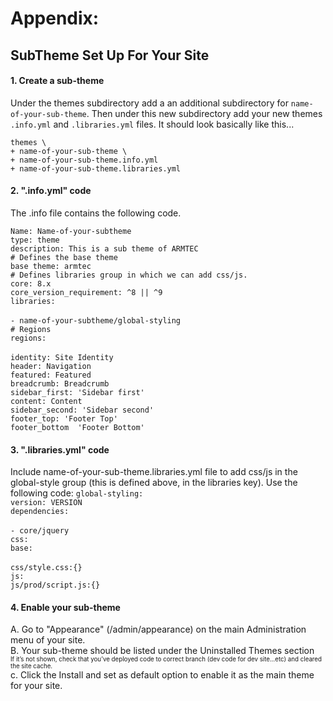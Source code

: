 
# Appendix:
## SubTheme Set Up For Your Site 

#### 1. Create a sub-theme
Under the themes subdirectory add a an additional subdirectory for `name-of-your-sub-theme`. Then under this new subdirectory add your new themes `.info.yml` and `.libraries.yml` files.  It should look basically like this...

`themes \`<br>
	`+ name-of-your-sub-theme \`<br>
	`+ name-of-your-sub-theme.info.yml`<br> 
	`+ name-of-your-sub-theme.libraries.yml`<br>

#### 2. ".info.yml" code
The .info file contains the following code.

`Name: Name-of-your-subtheme`<br> 
`type: theme`<br> 
`description: This is a sub theme of ARMTEC`<br> 
`# Defines the base theme`<br> 
`base theme: armtec`<br> 
`# Defines libraries group in which we can add css/js.`<br> 
`core: 8.x`<br> 
`core_version_requirement: ^8 || ^9`<br> 
`libraries:`<br>  
`- name-of-your-subtheme/global-styling`<br> 
`# Regions`<br> 
`regions:`<br>  
`identity: Site Identity`<br> 
`header: Navigation`<br> 
`featured: Featured`<br> 
`breadcrumb: Breadcrumb`<br> 
`sidebar_first: 'Sidebar first'`<br> 
`content: Content`<br> 
`sidebar_second: 'Sidebar second'`<br> 
`footer_top: 'Footer Top'`<br> 
`footer_bottom  'Footer Bottom'`<br> 

#### 3. ".libraries.yml" code
Include name-of-your-sub-theme.libraries.yml file to add css/js in the global-style group (this is defined above, in the libraries key). Use the following code:
`global-styling:`<br> 
  `version: VERSION`<br> 
    `dependencies:`<br>  
	`- core/jquery`<br> 
  `css:`<br> 
     `base:`<br>  
  `css/style.css:{}`<br> 
  `js:`<br> 
    `js/prod/script.js:{}`<br> 

#### 4. Enable your sub-theme
A. Go to "Appearance" (/admin/appearance) on the main Administration menu of your site.<br>
B. Your sub-theme should be listed under the Uninstalled Themes section<br> 
<sup><sub>If it’s not shown, check that you’ve deployed code to correct branch (dev code for dev site...etc) and cleared the site cache.</sub></sup><br> 
c. Click the Install and set as default option to enable it as the main theme for your site.<br> 



